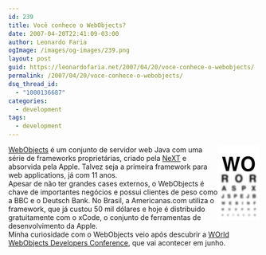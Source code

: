 ```yaml
---
id: 239
title: Você conhece o WebObjects?
date: 2007-04-20T22:41:09-03:00
author: Leonardo Faria
ogImage: /images/og-images/239.png
layout: post
guid: https://leonardofaria.net/2007/04/20/voce-conhece-o-webobjects/
permalink: /2007/04/20/voce-conhece-o-webobjects/
dsq_thread_id:
  - "1000136687"
categories:
  - development
tags:
  - development
---
```

<img src='/wp-content/uploads/2007/04/wo.jpg' align="right" />[WebObjects](http://www.apple.com/webobjects/) é um conjunto de servidor web Java com uma série de frameworks proprietárias, criado pela [NeXT](http://en.wikipedia.org/wiki/NeXT) e absorvida pela Apple. Talvez seja a primeira framework para web applications, já com 11 anos.  
Apesar de não ter grandes cases externos, o WebObjects é chave de importantes negócios e possui clientes de peso como a BBC e o Deutsch Bank. No Brasil, a Americanas.com utiliza o framework, que já custou 50 mil dólares e hoje é distribuido gratuitamente com o xCode, o conjunto de ferramentas de desenvolvimento da Apple.  
Minha curiosidade com o WebObjects veio após descubrir a [WOrld WebObjects Developers Conference](http://www.gvcsitemaker.com/wowodc.2007/home), que vai acontecer em junho.
